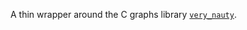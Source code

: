 A thin wrapper around the C graphs library [`very_nauty`](https://github.com/JuliaGraphs/very_nauty/).
